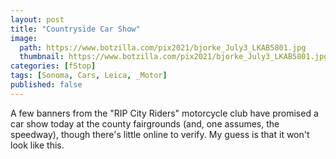 ```yaml
---
layout: post
title: "Countryside Car Show"
image:
  path: https://www.botzilla.com/pix2021/bjorke_July3_LKAB5801.jpg
  thumbnail: https://www.botzilla.com/pix2021/bjorke_July3_LKAB5801.jpg
categories: [fStop]
tags: [Sonoma, Cars, Leica, _Motor]
published: false
---
```



A few banners from the "RIP City Riders" motorcycle club have promised a car show today at the county fairgrounds (and, one assumes, the speedway), though there's little online to verify. My guess is that it won't look like this.



